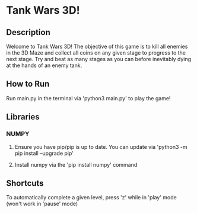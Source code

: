 # Tank Wars 3D!

## Description
Welcome to Tank Wars 3D! The objective of this game is to kill all enemies in the 3D Maze and collect 
all coins on any given stage to progress to the next stage. Try and beat as many stages as you can before
inevitably dying at the hands of an enemy tank.

## How to Run
Run main.py in the terminal via 'python3 main.py' to play the game!

## Libraries

### NUMPY
1. Ensure you have pip/pip is up to date. You can update via 'python3 -m pip install –upgrade pip'

2. Install numpy via the 'pip install numpy' command

## Shortcuts
To automatically complete a given level, press 'z' while in 'play' mode (won't work in 'pause' mode)
